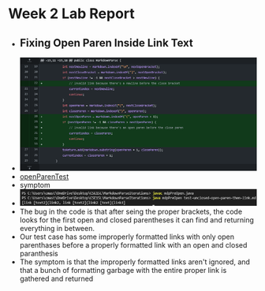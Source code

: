 **Week 2 Lab Report**
=====================
- ## Fixing Open Paren Inside Link Text
- ![image](lab2pics/openParenChanges.png)
- [openParenTest](https://cmasterm.github.io/cse15l-lab-reports/lab2tests/test-unclosed-open-paren-then-link.md)
- symptom
- ![image](lab2pics/unclodedOpenSymptom.png)
- The bug in the code is that after seing the proper brackets, the code looks for the first open and closed parentheses it can find and returning everything in between.
- Our test case has some improperly formatted links with only open parenthases before a properly formatted link with an open and closed paranthesis
- The symptom is that the improperly formatted links aren't ignored, and that a bunch of formatting garbage with the entire proper link is gathered and returned
